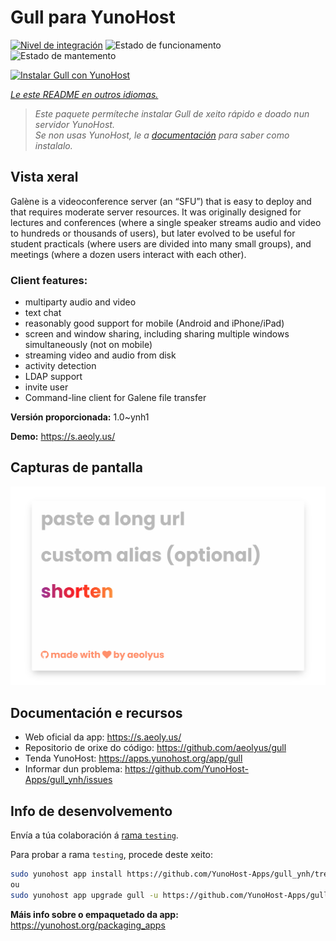 <!--
NOTA: Este README foi creado automáticamente por <https://github.com/YunoHost/apps/tree/master/tools/readme_generator>
NON debe editarse manualmente.
-->

# Gull para YunoHost

[![Nivel de integración](https://apps.yunohost.org/badge/integration/gull)](https://ci-apps.yunohost.org/ci/apps/gull/)
![Estado de funcionamento](https://apps.yunohost.org/badge/state/gull)
![Estado de mantemento](https://apps.yunohost.org/badge/maintained/gull)

[![Instalar Gull con YunoHost](https://install-app.yunohost.org/install-with-yunohost.svg)](https://install-app.yunohost.org/?app=gull)

*[Le este README en outros idiomas.](./ALL_README.md)*

> *Este paquete permíteche instalar Gull de xeito rápido e doado nun servidor YunoHost.*  
> *Se non usas YunoHost, le a [documentación](https://yunohost.org/install) para saber como instalalo.*

## Vista xeral

Galène is a videoconference server (an “SFU”) that is easy to deploy and that requires moderate server resources. It was originally designed for lectures and conferences (where a single speaker streams audio and video to hundreds or thousands of users), but later evolved to be useful for student practicals (where users are divided into many small groups), and meetings (where a dozen users interact with each other).

### Client features:

- multiparty audio and video
- text chat
- reasonably good support for mobile (Android and iPhone/iPad)
- screen and window sharing, including sharing multiple windows simultaneously (not on mobile)
- streaming video and audio from disk
- activity detection
- LDAP support
- invite user
- Command-line client for Galene file transfer


**Versión proporcionada:** 1.0~ynh1

**Demo:** <https://s.aeoly.us/>

## Capturas de pantalla

![Captura de pantalla de Gull](./doc/screenshots/screenshot.png)

## Documentación e recursos

- Web oficial da app: <https://s.aeoly.us/>
- Repositorio de orixe do código: <https://github.com/aeolyus/gull>
- Tenda YunoHost: <https://apps.yunohost.org/app/gull>
- Informar dun problema: <https://github.com/YunoHost-Apps/gull_ynh/issues>

## Info de desenvolvemento

Envía a túa colaboración á [rama `testing`](https://github.com/YunoHost-Apps/gull_ynh/tree/testing).

Para probar a rama `testing`, procede deste xeito:

```bash
sudo yunohost app install https://github.com/YunoHost-Apps/gull_ynh/tree/testing --debug
ou
sudo yunohost app upgrade gull -u https://github.com/YunoHost-Apps/gull_ynh/tree/testing --debug
```

**Máis info sobre o empaquetado da app:** <https://yunohost.org/packaging_apps>
